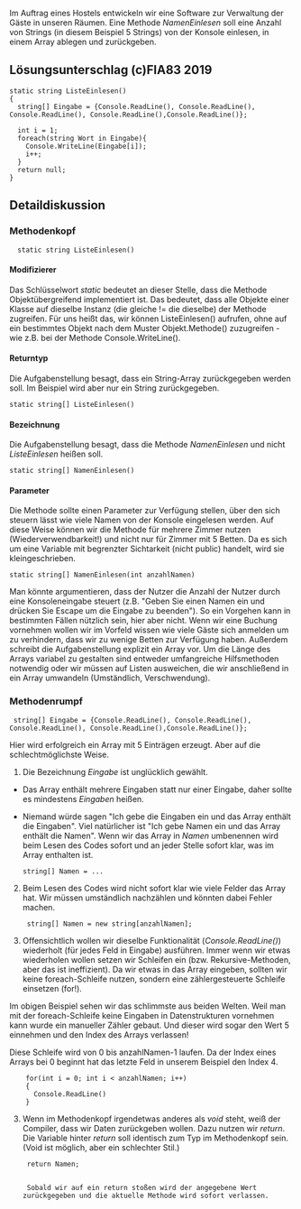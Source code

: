 Im Auftrag eines Hostels entwickeln wir eine Software zur Verwaltung der Gäste in unseren Räumen. Eine Methode *NamenEinlesen* soll eine Anzahl von Strings (in diesem Beispiel 5 Strings) von der Konsole einlesen, in einem Array ablegen und zurückgeben.

## Lösungsunterschlag (c)FIA83 2019

    static string ListeEinlesen()
    {
      string[] Eingabe = {Console.ReadLine(), Console.ReadLine(), Console.ReadLine(), Console.ReadLine(),Console.ReadLine()};

      int i = 1;
      foreach(string Wort in Eingabe){
        Console.WriteLine(Eingabe[i]);
        i++;
      }
      return null;
    }

## Detaildiskussion


### Methodenkopf

      static string ListeEinlesen()

#### Modifizierer
Das Schlüsselwort *static* bedeutet an dieser Stelle, dass die Methode Objektübergreifend implementiert ist. Das bedeutet, dass alle Objekte einer Klasse auf dieselbe Instanz (die gleiche != die dieselbe) der Methode zugreifen. Für uns heißt das, wir können ListeEinlesen() aufrufen, ohne auf ein bestimmtes Objekt nach dem Muster Objekt.Methode() zuzugreifen - wie z.B. bei der Methode Console.WriteLine().

#### Returntyp
Die Aufgabenstellung besagt, dass ein String-Array zurückgegeben werden soll. Im Beispiel wird aber nur ein String zurückgegeben.

    static string[] ListeEinlesen()

#### Bezeichnung
Die Aufgabenstellung besagt, dass die Methode *NamenEinlesen* und nicht *ListeEinlesen* heißen soll.

    static string[] NamenEinlesen()

#### Parameter
Die Methode sollte einen Parameter zur Verfügung stellen, über den sich steuern lässt wie viele Namen von der Konsole eingelesen werden. Auf diese Weise können wir die Methode für mehrere Zimmer nutzen (Wiederverwendbarkeit!) und nicht nur für Zimmer mit 5 Betten. Da es sich um eine Variable mit begrenzter Sichtarkeit (nicht public) handelt, wird sie kleingeschrieben.

    static string[] NamenEinlesen(int anzahlNamen)

 Man könnte argumentieren, dass der Nutzer die Anzahl der Nutzer durch eine Konsoleneingabe steuert (z.B. "Geben Sie einen Namen ein und drücken Sie Escape um die Eingabe zu beenden"). So ein Vorgehen kann in bestimmten Fällen nützlich sein, hier aber nicht. Wenn wir eine Buchung vornehmen wollen wir im Vorfeld wissen wie viele Gäste sich anmelden um zu verhindern, dass wir zu wenige Betten zur Verfügung haben. Außerdem schreibt die Aufgabenstellung explizit ein Array vor. Um die Länge des Arrays variabel zu gestalten sind entweder umfangreiche Hilfsmethoden notwendig oder wir müssen auf Listen ausweichen, die wir anschließend in ein Array umwandeln (Umständlich, Verschwendung).

 ### Methodenrumpf
     string[] Eingabe = {Console.ReadLine(), Console.ReadLine(), Console.ReadLine(), Console.ReadLine(),Console.ReadLine()};

Hier wird erfolgreich ein Array mit 5 Einträgen erzeugt. Aber auf die schlechtmöglichste Weise.
1. Die Bezeichnung *Eingabe* ist unglücklich gewählt.

  - Das Array enthält mehrere Eingaben statt nur einer Eingabe, daher sollte es mindestens *Eingaben* heißen.
  - Niemand würde sagen "Ich gebe die Eingaben ein und das Array enthält die Eingaben". Viel natürlicher ist "Ich gebe Namen ein und das Array enthält die Namen". Wenn wir das Array in *Namen* umbenennen wird beim Lesen des Codes sofort und an jeder Stelle sofort klar, was im Array enthalten ist.


        string[] Namen = ...

2. Beim Lesen des Codes wird nicht sofort klar wie viele Felder das Array hat. Wir müssen umständlich nachzählen und könnten dabei Fehler machen.

        string[] Namen = new string[anzahlNamen];

2. Offensichtlich wollen wir dieselbe Funktionalität (*Console.ReadLine()*) wiederholt (für jedes Feld in Eingabe) ausführen. Immer wenn wir etwas wiederholen wollen setzen wir Schleifen ein (bzw. Rekursive-Methoden, aber das ist ineffizient). Da wir etwas in das Array eingeben, sollten wir keine foreach-Schleife nutzen, sondern eine zählergesteuerte Schleife einsetzen (for!).

  Im obigen Beispiel sehen wir das schlimmste aus beiden Welten. Weil man mit der foreach-Schleife keine Eingaben in Datenstrukturen vornehmen kann wurde ein manueller Zähler gebaut. Und dieser wird sogar den Wert 5 einnehmen und den Index des Arrays verlassen!

  Diese Schleife wird von 0 bis anzahlNamen-1 laufen. Da der Index eines Arrays bei 0 beginnt hat das letzte Feld in unserem Beispiel den Index 4.

        for(int i = 0; int i < anzahlNamen; i++)
        {
          Console.ReadLine()
        }

3. Wenn im Methodenkopf irgendetwas anderes als *void* steht, weiß der Compiler, dass wir Daten zurückgeben wollen. Dazu nutzen wir *return*. Die Variable hinter *return* soll identisch zum Typ im Methodenkopf sein. (Void ist möglich, aber ein schlechter Stil.)

        return Namen;


        Sobald wir auf ein return stoßen wird der angegebene Wert zurückgegeben und die aktuelle Methode wird sofort verlassen.
